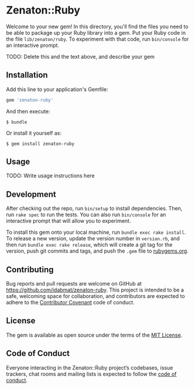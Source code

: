 # Zenaton::Ruby

Welcome to your new gem! In this directory, you'll find the files you need to be able to package up your Ruby library into a gem. Put your Ruby code in the file `lib/zenaton/ruby`. To experiment with that code, run `bin/console` for an interactive prompt.

TODO: Delete this and the text above, and describe your gem

## Installation

Add this line to your application's Gemfile:

```ruby
gem 'zenaton-ruby'
```

And then execute:

    $ bundle

Or install it yourself as:

    $ gem install zenaton-ruby

## Usage

TODO: Write usage instructions here

## Development

After checking out the repo, run `bin/setup` to install dependencies. Then, run `rake spec` to run the tests. You can also run `bin/console` for an interactive prompt that will allow you to experiment.

To install this gem onto your local machine, run `bundle exec rake install`. To release a new version, update the version number in `version.rb`, and then run `bundle exec rake release`, which will create a git tag for the version, push git commits and tags, and push the `.gem` file to [rubygems.org](https://rubygems.org).

## Contributing

Bug reports and pull requests are welcome on GitHub at https://github.com/idabmat/zenaton-ruby. This project is intended to be a safe, welcoming space for collaboration, and contributors are expected to adhere to the [Contributor Covenant](http://contributor-covenant.org) code of conduct.

## License

The gem is available as open source under the terms of the [MIT License](https://opensource.org/licenses/MIT).

## Code of Conduct

Everyone interacting in the Zenaton::Ruby project’s codebases, issue trackers, chat rooms and mailing lists is expected to follow the [code of conduct](https://github.com/idabmat/zenaton-ruby/blob/master/CODE_OF_CONDUCT.md).
